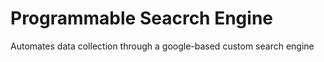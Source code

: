 # Programmable Seacrch Engine

Automates data collection through a google-based custom search engine